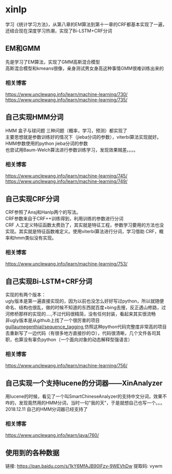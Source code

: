 # xinlp
学习《统计学习方法》，从第八章的EM算法到第十一章的CRF都基本实现了一遍，还结合现在深度学习热潮，实现了Bi-LSTM+CRF分词

## EM和GMM
先是学习了EM算法，实现了GMM高斯混合模型 \
高斯混合模型和kmeans很像，亲身测试男女身高这种事情GMM很难训练出来的 

### 相关博客
https://www.unclewang.info/learn/machine-learning/730/ \
https://www.unclewang.info/learn/machine-learning/735/


## 自己实现HMM分词
HMM 盒子与球问题 三种问题（概率，学习，预测）都实现了 \
主要思想就是参数训练好的情况下（jieba分词的参数），viterbi算法实现就好。 \
HMM参数使用的python jieba分词的参数 \
也尝试用Baum-Welch算法进行参数训练学习，发现效果贼差。。。。
### 相关博客
https://www.unclewang.info/learn/machine-learning/745/ \
https://www.unclewang.info/learn/machine-learning/749/

## 自己实现CRF分词
CRF参照了Ansj和Hanlp两个的写法。 \
CRF参数来自于CRF++训练得到，利用训练的参数进行分词 \
CRF 人工定义特征函数太费劲了，其实就是特征工程，参数学习要用的方法也没实现。其实就是特征函数难定义。使用viterbi算法进行分词，学习借助
CRF，概率和hmm类似没有实现。
### 相关博客
https://www.unclewang.info/learn/machine-learning/753/

## 自己实现Bi-LSTM+CRF分词
实现的有两个版本： \
ugly版本是第一遍直接实现的，因为以前也没怎么好好写过python，所以就随便命名、结构也很乱，做的时候不知道的东西就百度+bing去搜，反正遇山修路，过河修桥那样的实现的....,不过代码很精简，没有任何封装，看起来其实很流畅 \
非ugly版本是从github上找了一个很厉害的项目[guillaumegenthial/sequence_tagging](https://github.com/guillaumegenthial/sequence_tagging),仿照这种python代码完整度非常高的项目去重新写了一边代码（有很多地方直接抄的😊），代码很清晰，几个文件各司其职，也算没有辜负python（一个面向对象的动态解释型强语言）

### 相关博客
https://www.unclewang.info/learn/machine-learning/756/

## 自己实现一个支持lucene的分词器——XinAnalyzer
用lucene的时候，看见了一个叫SmartChineseAnalyzer的支持中文分词，效果不咋的，发现竟然用的HMM分词，当时一句"我的天"，于是就想自己也写一个。。。 \
2018.12.11   自己的HMM分词器已经支持了
### 相关博客
https://www.unclewang.info/learn/java/760/
## 使用到的各种数据
链接: https://pan.baidu.com/s/1kY6MfAJB90lFzv-9WEVhDw 提取码: vywm 
